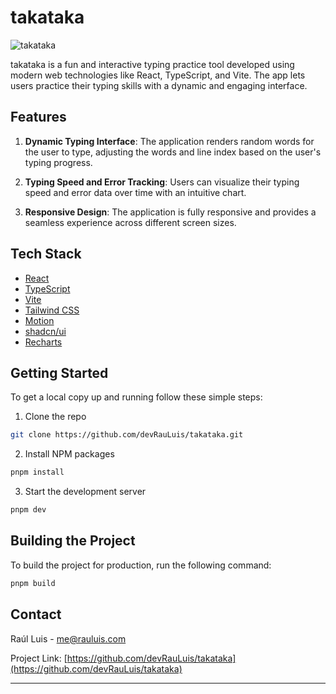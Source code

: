 # takataka

![takataka](https://github.com/devRauLuis/takataka/blob/main/public/banner.png?raw=true)

takataka is a fun and interactive typing practice tool developed using modern web technologies like React, TypeScript, and Vite. The app lets users practice their typing skills with a dynamic and engaging interface.

## Features

1. **Dynamic Typing Interface**: The application renders random words for the user to type, adjusting the words and line index based on the user's typing progress.

1. **Typing Speed and Error Tracking**: Users can visualize their typing speed and error data over time with an intuitive chart.

1. **Responsive Design**: The application is fully responsive and provides a seamless experience across different screen sizes.

## Tech Stack

- [React](https://reactjs.org/)
- [TypeScript](https://www.typescriptlang.org/)
- [Vite](https://vitejs.dev/)
- [Tailwind CSS](https://tailwindcss.com/)
- [Motion](https://motion.dev/)
- [shadcn/ui](https://ui.shadcn.com/)
- [Recharts](https://recharts.org/)

## Getting Started

To get a local copy up and running follow these simple steps:

1. Clone the repo

```sh
git clone https://github.com/devRauLuis/takataka.git
```

2. Install NPM packages

```sh
pnpm install
```

3. Start the development server

```sh
pnpm dev
```

## Building the Project

To build the project for production, run the following command:

```sh
pnpm build
```

## Contact

Raúl Luis - me@rauluis.com

Project Link: [https://github.com/devRauLuis/takataka](https://github.com/devRauLuis/takataka)

---
